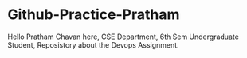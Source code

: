 # Github-Practice-Pratham

Hello Pratham Chavan here,
CSE Department, 6th Sem Undergraduate Student,
Reposistory about the Devops Assignment.
